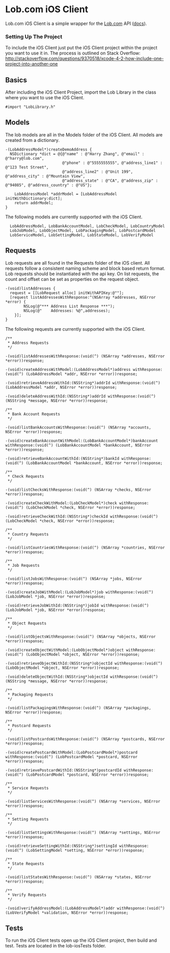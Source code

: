 Lob.com iOS Client
==================

Lob.com iOS Client is a simple wrapper for the [Lob.com](https://www.lob.com) API ([docs](https://www.lob.com/docs)).

### Setting Up The Project

To include the iOS Client just put the iOS Client project within the project you want to use it in. The process is outlined on Stack Overflow:
http://stackoverflow.com/questions/9370518/xcode-4-2-how-include-one-project-into-another-one

Basics
------
After including the iOS Client Project, import the Lob Library in the class where you want to use the iOS Client.

```objc
#import "LobLibrary.h"
```

Models
---------
The lob models are all in the Models folder of the iOS Client. All models are created from a dictionary.

```objc
-(LobAddressModel*)createDemoAddress {
  NSDictionary *dict = @{@"name" : @"Harry Zhang", @"email" : @"harry@lob.com",
                         @"phone" : @"5555555555", @"address_line1" : @"123 Test Street",
                         @"address_line2" : @"Unit 199", @"address_city" : @"Mountain View",
                         @"address_state" : @"CA", @"address_zip" : @"94085", @"address_country" : @"US"};
    
    LobAddressModel *addrModel = [LobAddressModel initWithDictionary:dict];
    return addrModel;
}
```

The following models are currently supported with the iOS Client.

```objc
  LobAddressModel, LobBankAccountModel, LobCheckModel, LobCountryModel
  LobJobModel, LobObjectModel, LobPackagingModel, LobPostcardModel
  LobServiceModel, LobSettingModel, LobStateModel, LobVerifyModel
```

Requests
---------
Lob requests are all found in the Requests folder of the iOS client. All requests follow a consistent naming scheme and block based return format. Lob requests should be instantiated with the api key. On list requests, the count and offset can be set as properties on the request object.

```objc
-(void)listAddresses {
  request = [[LobRequest alloc] initWithAPIKey:@""];
  [request listAddressesWithResponse:^(NSArray *addresses, NSError *error) {
        NSLog(@"*** Address List Response ***");
        NSLog(@"    Addresses: %@",addresses);
    }];
}
```

The following requests are currently supported with the iOS Client.

```objc
/**
 * Address Requests
 */

-(void)listAddressesWithResponse:(void(^) (NSArray *addresses, NSError *error))response;

-(void)createAddressWithModel:(LobAddressModel*)address withResponse:(void(^) (LobAddressModel *addr, NSError *error))response;

-(void)retrieveAddressWithId:(NSString*)addrId withResponse:(void(^) (LobAddressModel *addr, NSError *error))response;

-(void)deleteAddressWithId:(NSString*)addrId withResponse:(void(^) (NSString *message, NSError *error))response;

/**
 * Bank Account Requests
 */

-(void)listBankAccountsWithResponse:(void(^) (NSArray *accounts, NSError *error))response;

-(void)createBankAccountWithModel:(LobBankAccountModel*)bankAccount withResponse:(void(^) (LobBankAccountModel *bankAccount, NSError *error))response;

-(void)retrieveBankAccountWithId:(NSString*)bankId withResponse:(void(^) (LobBankAccountModel *bankAccount, NSError *error))response;

/**
 * Check Requests
 */

-(void)listChecksWithResponse:(void(^) (NSArray *checks, NSError *error))response;

-(void)createCheckWithModel:(LobCheckModel*)check withResponse:(void(^) (LobCheckModel *check, NSError *error))response;

-(void)retrieveCheckWithId:(NSString*)checkId withResponse:(void(^) (LobCheckModel *check, NSError *error))response;

/**
 * Country Requests
 */

-(void)listCountriesWithResponse:(void(^) (NSArray *countries, NSError *error))response;

/**
 * Job Requests
 */

-(void)listJobsWithResponse:(void(^) (NSArray *jobs, NSError *error))response;

-(void)createJobWithModel:(LobJobModel*)job withResponse:(void(^) (LobJobModel *job, NSError *error))response;

-(void)retrieveJobWithId:(NSString*)jobId withResponse:(void(^) (LobJobModel *job, NSError *error))response;

/**
 * Object Requests
 */

-(void)listObjectsWithResponse:(void(^) (NSArray *objects, NSError *error))response;

-(void)createObjectWithModel:(LobObjectModel*)object withResponse:(void(^) (LobObjectModel *object, NSError *error))response;

-(void)retrieveObjectWithId:(NSString*)objectId withResponse:(void(^) (LobObjectModel *object, NSError *error))response;

-(void)deleteObjectWithId:(NSString*)objectId withResponse:(void(^) (NSString *message, NSError *error))response;

/**
 * Packaging Requests
 */

-(void)listPackagingsWithResponse:(void(^) (NSArray *packagings, NSError *error))response;

/**
 * Postcard Requests
 */

-(void)listPostcardsWithResponse:(void(^) (NSArray *postcards, NSError *error))response;

-(void)createPostcardWithModel:(LobPostcardModel*)postcard withResponse:(void(^) (LobPostcardModel *postcard, NSError *error))response;

-(void)retrievePostcardWithId:(NSString*)postcardId withResponse:(void(^) (LobPostcardModel *postcard, NSError *error))response;

/**
 * Service Requests
 */

-(void)listServicesWithResponse:(void(^) (NSArray *services, NSError *error))response;

/**
 * Setting Requests
 */

-(void)listSettingsWithResponse:(void(^) (NSArray *settings, NSError *error))response;

-(void)retrieveSettingWithId:(NSString*)settingId withResponse:(void(^) (LobSettingModel *setting, NSError *error))response;

/**
 * State Requests
 */

-(void)listStatesWithResponse:(void(^) (NSArray *states, NSError *error))response;

/**
 * Verify Requests
 */

-(void)verifyAddressModel:(LobAddressModel*)addr withResponse:(void(^) (LobVerifyModel *validation, NSError *error))response;
```

Tests
---------
To run the iOS Client tests open up the iOS Client project, then build and test. Tests are located in the lob-iosTests folder.


